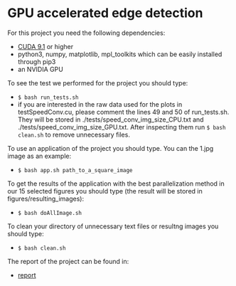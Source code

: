 # GPU accelerated edge detection

For this project you need the following dependencies:
- [CUDA 9.1](https://developer.nvidia.com/cuda-downloads) or higher
- python3, numpy, matplotlib, mpl_toolkits which can be easily installed through pip3
- an NVIDIA GPU

To see the test we performed for the project you should type:
- ```$ bash run_tests.sh```
- if you are interested in the raw data used for the plots in testSpeedConv.cu, please comment the lines 49 and 50 of run_tests.sh. They will be stored in ./tests/speed_conv_img_size_CPU.txt and ./tests/speed_conv_img_size_GPU.txt. After inspecting them run ```$ bash clean.sh``` to remove unnecessary files.

To use an application of the project you should type. You can the 1.jpg image as an example:
- ```$ bash app.sh path_to_a_square_image```

To get the results of the application with the best parallelization method in our 15 selected figures you should type (the result will be stored in figures/resulting_images):
- ```$ bash doAllImage.sh```

To clean your directory of unnecessary text files or resultng images you should type:
- ```$ bash clean.sh```

The report of the project can be found in:
- [report](https://github.com/burklight/Parallels/blob/master/sf2568-project-gpu.pdf)
